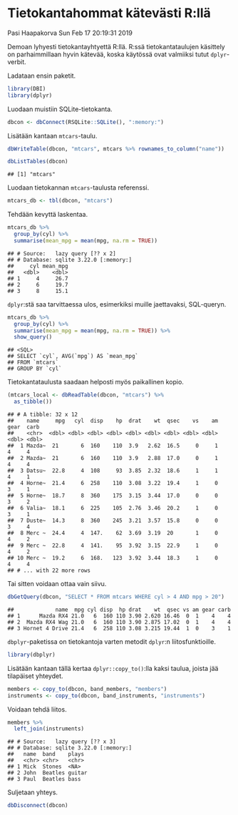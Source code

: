 Tietokantahommat kätevästi R:llä
================
Pasi Haapakorva
Sun Feb 17 20:19:31 2019

Demoan lyhyesti tietokantayhtyettä R:llä. R:ssä tietokantataulujen
käsittely on parhaimmillaan hyvin kätevää, koska käytössä ovat
valmiiksi tutut `dplyr`-verbit.

Ladataan ensin paketit.

``` r
library(DBI)
library(dplyr)
```

Luodaan muistiin SQLite-tietokanta.

``` r
dbcon <- dbConnect(RSQLite::SQLite(), ":memory:")
```

Lisätään kantaan `mtcars`-taulu.

``` r
dbWriteTable(dbcon, "mtcars", mtcars %>% rownames_to_column("name"))

dbListTables(dbcon)
```

    ## [1] "mtcars"

Luodaan tietokannan `mtcars`-taulusta referenssi.

``` r
mtcars_db <- tbl(dbcon, "mtcars")
```

Tehdään kevyttä laskentaa.

``` r
mtcars_db %>%
  group_by(cyl) %>%
  summarise(mean_mpg = mean(mpg, na.rm = TRUE))
```

    ## # Source:   lazy query [?? x 2]
    ## # Database: sqlite 3.22.0 [:memory:]
    ##     cyl mean_mpg
    ##   <dbl>    <dbl>
    ## 1     4     26.7
    ## 2     6     19.7
    ## 3     8     15.1

`dplyr`:stä saa tarvittaessa ulos, esimerkiksi muille jaettavaksi,
SQL-queryn.

``` r
mtcars_db %>%
  group_by(cyl) %>%
  summarise(mean_mpg = mean(mpg, na.rm = TRUE)) %>%
  show_query()
```

    ## <SQL>
    ## SELECT `cyl`, AVG(`mpg`) AS `mean_mpg`
    ## FROM `mtcars`
    ## GROUP BY `cyl`

Tietokantataulusta saadaan helposti myös paikallinen kopio.

``` r
(mtcars_local <- dbReadTable(dbcon, "mtcars") %>%
  as_tibble())
```

    ## # A tibble: 32 x 12
    ##    name     mpg   cyl  disp    hp  drat    wt  qsec    vs    am  gear  carb
    ##    <chr>  <dbl> <dbl> <dbl> <dbl> <dbl> <dbl> <dbl> <dbl> <dbl> <dbl> <dbl>
    ##  1 Mazda~  21       6  160    110  3.9   2.62  16.5     0     1     4     4
    ##  2 Mazda~  21       6  160    110  3.9   2.88  17.0     0     1     4     4
    ##  3 Datsu~  22.8     4  108     93  3.85  2.32  18.6     1     1     4     1
    ##  4 Horne~  21.4     6  258    110  3.08  3.22  19.4     1     0     3     1
    ##  5 Horne~  18.7     8  360    175  3.15  3.44  17.0     0     0     3     2
    ##  6 Valia~  18.1     6  225    105  2.76  3.46  20.2     1     0     3     1
    ##  7 Duste~  14.3     8  360    245  3.21  3.57  15.8     0     0     3     4
    ##  8 Merc ~  24.4     4  147.    62  3.69  3.19  20       1     0     4     2
    ##  9 Merc ~  22.8     4  141.    95  3.92  3.15  22.9     1     0     4     2
    ## 10 Merc ~  19.2     6  168.   123  3.92  3.44  18.3     1     0     4     4
    ## # ... with 22 more rows

Tai sitten voidaan ottaa vain
    siivu.

``` r
dbGetQuery(dbcon, "SELECT * FROM mtcars WHERE cyl > 4 AND mpg > 20")
```

    ##             name  mpg cyl disp  hp drat    wt  qsec vs am gear carb
    ## 1      Mazda RX4 21.0   6  160 110 3.90 2.620 16.46  0  1    4    4
    ## 2  Mazda RX4 Wag 21.0   6  160 110 3.90 2.875 17.02  0  1    4    4
    ## 3 Hornet 4 Drive 21.4   6  258 110 3.08 3.215 19.44  1  0    3    1

`dbplyr`-paketissa on tietokantoja varten metodit `dplyr`:n
liitosfunktioille.

``` r
library(dbplyr)
```

Lisätään kantaan tällä kertaa `dplyr::copy_to()`:lla kaksi taulua,
joista jää tilapäiset yhteydet.

``` r
members <- copy_to(dbcon, band_members, "members")
instruments <- copy_to(dbcon, band_instruments, "instruments")
```

Voidaan tehdä liitos.

``` r
members %>%
  left_join(instruments)
```

    ## # Source:   lazy query [?? x 3]
    ## # Database: sqlite 3.22.0 [:memory:]
    ##   name  band    plays 
    ##   <chr> <chr>   <chr> 
    ## 1 Mick  Stones  <NA>  
    ## 2 John  Beatles guitar
    ## 3 Paul  Beatles bass

Suljetaan yhteys.

``` r
dbDisconnect(dbcon)
```
